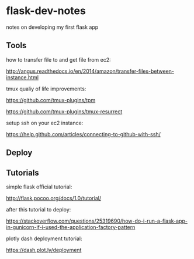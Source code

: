 # flask-dev-notes
notes on developing my first flask app

## Tools

how to transfer file to and get file from ec2:

http://angus.readthedocs.io/en/2014/amazon/transfer-files-between-instance.html

tmux qualiy of life improvements:

https://github.com/tmux-plugins/tpm

https://github.com/tmux-plugins/tmux-resurrect

setup ssh on your ec2 instance:

https://help.github.com/articles/connecting-to-github-with-ssh/

## Deploy



## Tutorials

simple flask official tutorial:

http://flask.pocoo.org/docs/1.0/tutorial/

after this tutorial to deploy:

https://stackoverflow.com/questions/25319690/how-do-i-run-a-flask-app-in-gunicorn-if-i-used-the-application-factory-pattern

plotly dash deployment tutorial:

https://dash.plot.ly/deployment
